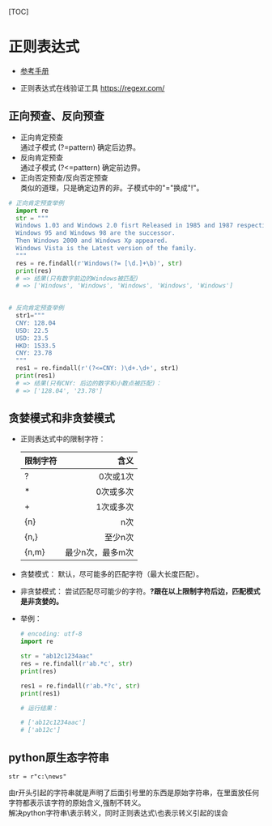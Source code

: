 [TOC]

# 正则表达式

* [参考手册](../data/正则表达式手册.html)

* 正则表达式在线验证工具 <https://regexr.com/>

## 正向预查、反向预查

* 正向肯定预查  
  通过子模式 (?=pattern) 确定后边界。  
* 反向肯定预查  
  通过子模式 (?<=pattern) 确定前边界。  
* 正向否定预查/反向否定预查  
  类似的道理，只是确定边界的非。子模式中的"="换成"!"。  

```python
# 正向肯定预查举例
  import re
  str = """
  Windows 1.03 and Windows 2.0 fisrt Released in 1985 and 1987 respectively.
  Windows 95 and Windows 98 are the successor.
  Then Windows 2000 and Windows Xp appeared.
  Windows Vista is the Latest version of the family.
  """
  res = re.findall(r'Windows(?= [\d.]+\b)', str)
  print(res)
  # => 结果(只有数字前边的Windows被匹配)
  # => ['Windows', 'Windows', 'Windows', 'Windows', 'Windows']
  

# 反向肯定预查举例
  str1="""
  CNY: 128.04
  USD: 22.5
  USD: 23.5
  HKD: 1533.5
  CNY: 23.78
  """
  res1 = re.findall(r'(?<=CNY: )\d+.\d+', str1)
  print(res1)
  # => 结果(只有CNY: 后边的数字和小数点被匹配)：
  # => ['128.04', '23.78']
```

## 贪婪模式和非贪婪模式

* 正则表达式中的限制字符：

  | 限制字符  |        含义 |
  | :---- | --------: |
  | ?     |     0次或1次 |
  | \*    |     0次或多次 |
  | \+    |     1次或多次 |
  | {n}   |        n次 |
  | {n,}  |      至少n次 |
  | {n,m} | 最少n次，最多m次 |

* 贪婪模式：
  默认，尽可能多的匹配字符（最大长度匹配）。

* 非贪婪模式：
  尝试匹配尽可能少的字符。**?跟在以上限制字符后边，匹配模式是非贪婪的。**

* 举例：

  ```python
  # encoding: utf-8
  import re

  str = "ab12c1234aac"
  res = re.findall(r'ab.*c', str)
  print(res)

  res1 = re.findall(r'ab.*?c', str)
  print(res1)

  # 运行结果：

  # ['ab12c1234aac']
  # ['ab12c']
  ```

## python原生态字符串

`str = r"c:\news"`

由r开头引起的字符串就是声明了后面引号里的东西是原始字符串，在里面放任何字符都表示该字符的原始含义,强制不转义。  
解决python字符串\表示转义，同时正则表达式\也表示转义引起的误会
